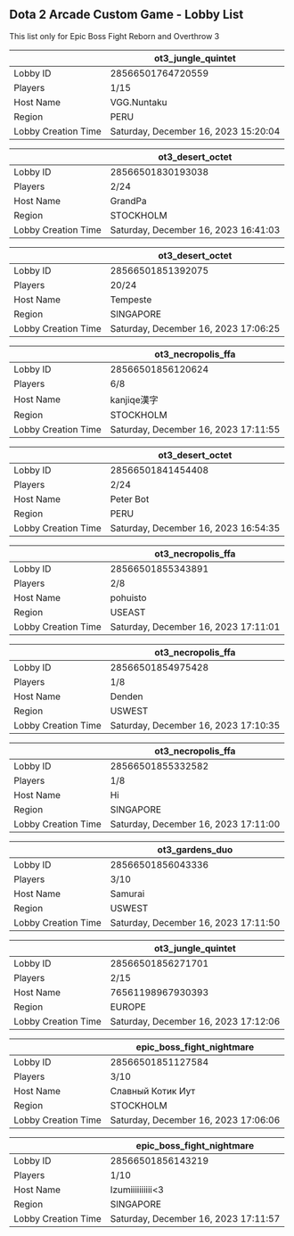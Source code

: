 ## Dota 2 Arcade Custom Game - Lobby List

This list only for Epic Boss Fight Reborn and Overthrow 3

|  | ot3_jungle_quintet |
| ------ | ------ |
| Lobby ID | 28566501764720559 |
| Players | 1/15 |
| Host Name | VGG.Nuntaku |
| Region | PERU |
| Lobby Creation Time | Saturday, December 16, 2023 15:20:04 |


|  | ot3_desert_octet |
| ------ | ------ |
| Lobby ID | 28566501830193038 |
| Players | 2/24 |
| Host Name | GrandPa |
| Region | STOCKHOLM |
| Lobby Creation Time | Saturday, December 16, 2023 16:41:03 |


|  | ot3_desert_octet |
| ------ | ------ |
| Lobby ID | 28566501851392075 |
| Players | 20/24 |
| Host Name | Tempeste |
| Region | SINGAPORE |
| Lobby Creation Time | Saturday, December 16, 2023 17:06:25 |


|  | ot3_necropolis_ffa |
| ------ | ------ |
| Lobby ID | 28566501856120624 |
| Players | 6/8 |
| Host Name | kanjiqe漢字 |
| Region | STOCKHOLM |
| Lobby Creation Time | Saturday, December 16, 2023 17:11:55 |


|  | ot3_desert_octet |
| ------ | ------ |
| Lobby ID | 28566501841454408 |
| Players | 2/24 |
| Host Name | Peter Bot |
| Region | PERU |
| Lobby Creation Time | Saturday, December 16, 2023 16:54:35 |


|  | ot3_necropolis_ffa |
| ------ | ------ |
| Lobby ID | 28566501855343891 |
| Players | 2/8 |
| Host Name | pohuisto |
| Region | USEAST |
| Lobby Creation Time | Saturday, December 16, 2023 17:11:01 |


|  | ot3_necropolis_ffa |
| ------ | ------ |
| Lobby ID | 28566501854975428 |
| Players | 1/8 |
| Host Name | Denden |
| Region | USWEST |
| Lobby Creation Time | Saturday, December 16, 2023 17:10:35 |


|  | ot3_necropolis_ffa |
| ------ | ------ |
| Lobby ID | 28566501855332582 |
| Players | 1/8 |
| Host Name | Hi |
| Region | SINGAPORE |
| Lobby Creation Time | Saturday, December 16, 2023 17:11:00 |


|  | ot3_gardens_duo |
| ------ | ------ |
| Lobby ID | 28566501856043336 |
| Players | 3/10 |
| Host Name | Samurai |
| Region | USWEST |
| Lobby Creation Time | Saturday, December 16, 2023 17:11:50 |


|  | ot3_jungle_quintet |
| ------ | ------ |
| Lobby ID | 28566501856271701 |
| Players | 2/15 |
| Host Name | 76561198967930393 |
| Region | EUROPE |
| Lobby Creation Time | Saturday, December 16, 2023 17:12:06 |


|  | epic_boss_fight_nightmare |
| ------ | ------ |
| Lobby ID | 28566501851127584 |
| Players | 3/10 |
| Host Name | Славный Котик Иут |
| Region | STOCKHOLM |
| Lobby Creation Time | Saturday, December 16, 2023 17:06:06 |


|  | epic_boss_fight_nightmare |
| ------ | ------ |
| Lobby ID | 28566501856143219 |
| Players | 1/10 |
| Host Name | Izumiiiiiiiiii<3 |
| Region | SINGAPORE |
| Lobby Creation Time | Saturday, December 16, 2023 17:11:57 |


